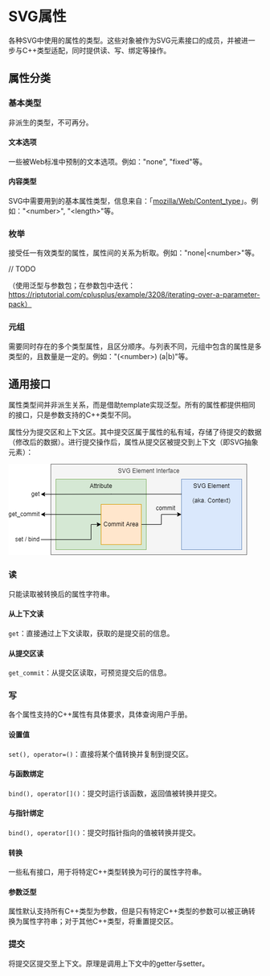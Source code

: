 # SVG属性

各种SVG中使用的属性的类型。这些对象被作为SVG元素接口的成员，并被进一步与C++类型适配，同时提供读、写、绑定等操作。

## 属性分类

### 基本类型

非派生的类型，不可再分。

#### 文本选项

一些被Web标准中预制的文本选项。例如："none", "fixed"等。

#### 内容类型

SVG中需要用到的基本属性类型，信息来自：「[mozilla/Web/Content_type](https://developer.mozilla.org/en-US/docs/Web/SVG/Content_type)」。例如："\<number\>", "\<length\>"等。

### 枚举

接受任一有效类型的属性，属性间的关系为析取。例如："none|\<number\>"等。

// TODO

（使用泛型与参数包；在参数包中迭代：https://riptutorial.com/cplusplus/example/3208/iterating-over-a-parameter-pack）

### 元组

需要同时存在的多个类型属性，且区分顺序。与列表不同，元组中包含的属性是多类型的，且数量是一定的。例如："(\<number\>) (a|b)"等。

## 通用接口

属性类型间并非派生关系，而是借助template实现泛型。所有的属性都提供相同的接口，只是参数支持的C++类型不同。

属性分为提交区和上下文区。其中提交区属于属性的私有域，存储了待提交的数据（修改后的数据）。进行提交操作后，属性从提交区被提交到上下文（即SVG抽象元素）：

![](../../.img/attr-io-interface.png)

### 读

只能读取被转换后的属性字符串。

#### 从上下文读

`get`：直接通过上下文读取，获取的是提交前的信息。

#### 从提交区读

`get_commit`：从提交区读取，可预览提交后的信息。

### 写

各个属性支持的C++属性有具体要求，具体查询用户手册。

#### 设置值

`set(), operator=()`：直接将某个值转换并复制到提交区。

#### 与函数绑定

`bind(), operator[]()`：提交时运行该函数，返回值被转换并提交。

#### 与指针绑定

`bind(), operator[]()`：提交时指针指向的值被转换并提交。

#### 转换

一些私有接口，用于将特定C++类型转换为可行的属性字符串。

#### 参数泛型

属性默认支持所有C++类型为参数，但是只有特定C++类型的参数可以被正确转换为属性字符串；对于其他C++类型，将重置提交区。

### 提交

将提交区提交至上下文。原理是调用上下文中的getter与setter。